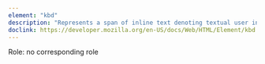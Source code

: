 ```yaml
---
element: "kbd"
description: "Represents a span of inline text denoting textual user input from a keyboard, voice input, or any other text entry device"
doclink: https://developer.mozilla.org/en-US/docs/Web/HTML/Element/kbd
---
```


<p>Role: no corresponding role </p>
